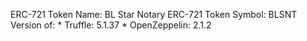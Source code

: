 ERC-721 Token Name: BL Star Notary
ERC-721 Token Symbol: BLSNT
Version of:
    * Truffle: 5.1.37
    * OpenZeppelin: 2.1.2